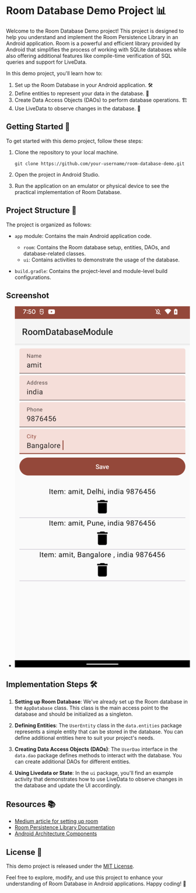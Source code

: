 # Room Database Demo Project 📊

Welcome to the Room Database Demo project! This project is designed to help you understand and implement the Room Persistence Library in an Android application. Room is a powerful and efficient library provided by Android that simplifies the process of working with SQLite databases while also offering additional features like compile-time verification of SQL queries and support for LiveData.

In this demo project, you'll learn how to:

1. Set up the Room Database in your Android application. 🛠️
2. Define entities to represent your data in the database. 📑
3. Create Data Access Objects (DAOs) to perform database operations. 🏗️
4. Use LiveData to observe changes in the database. 📡

## Getting Started 🚀

To get started with this demo project, follow these steps:

1. Clone the repository to your local machine.
   ```
   git clone https://github.com/your-username/room-database-demo.git
   ```

2. Open the project in Android Studio.

3. Run the application on an emulator or physical device to see the practical implementation of Room Database.

## Project Structure 📂

The project is organized as follows:

- `app` module: Contains the main Android application code.
  - `room`: Contains the Room database setup, entities, DAOs, and database-related classes.
  - `ui`: Contains activities to demonstrate the usage of the database.
  
- `build.gradle`: Contains the project-level and module-level build configurations.

## Screenshot

- ![Screenshot1](screenshots/screenshot1.png)

## Implementation Steps 🛠️

1. **Setting up Room Database**: We've already set up the Room database in the `AppDatabase` class. This class is the main access point to the database and should be initialized as a singleton.

2. **Defining Entities**: The `UserEntity` class in the `data.entities` package represents a simple entity that can be stored in the database. You can define additional entities here to suit your project's needs.

3. **Creating Data Access Objects (DAOs)**: The `UserDao` interface in the `data.dao` package defines methods to interact with the database. You can create additional DAOs for different entities.

4. **Using Livedata or State**: In the `ui` package, you'll find an example activity that demonstrates how to use LiveData to observe changes in the database and update the UI accordingly.

## Resources 📚
- [Medium article for setting up room](https://amitraikwar.medium.com/getting-started-with-room-database-in-android-fa1ca23ce21e)
- [Room Persistence Library Documentation](https://developer.android.com/topic/libraries/architecture/room)
- [Android Architecture Components](https://developer.android.com/topic/libraries/architecture)

## License 📄

This demo project is released under the [MIT License](LICENSE).

Feel free to explore, modify, and use this project to enhance your understanding of Room Database in Android applications. Happy coding! 🚀

